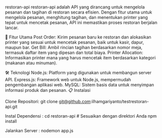 restoran-api
restoran-api adalah API yang dirancang untuk mengelola pesanan dan tagihan di restoran secara efisien. Dengan fitur utama untuk mengelola pesanan, menghitung tagihan, dan menentukan printer yang tepat untuk mencetak pesanan, API ini memastikan proses restoran berjalan lancar.

🚀 Fitur Utama
Post Order: Kirim pesanan baru ke restoran dan alokasikan printer yang sesuai untuk mencetak pesanan, baik untuk kasir, dapur, maupun bar.
Get Bill: Ambil rincian tagihan berdasarkan nomor meja, termasuk daftar item yang dipesan dan total biaya.
Printer Allocation: Informasikan printer mana yang harus mencetak item berdasarkan kategori (makanan atau minuman).

🛠 Teknologi
Node.js: Platform yang digunakan untuk membangun server API.
Express.js: Framework web untuk Node.js, mempermudah pengembangan aplikasi web.
MySQL: Sistem basis data untuk menyimpan informasi produk dan pesanan.
📋 Instalasi

Clone Repositori:
git clone git@github.com:ilhamgariyanto/testrestoran-api.git

Instal Dependensi :
cd restoran-api # Sesuaikan dengan direktori Anda
npm install

Jalankan Server :
nodemon app.js
